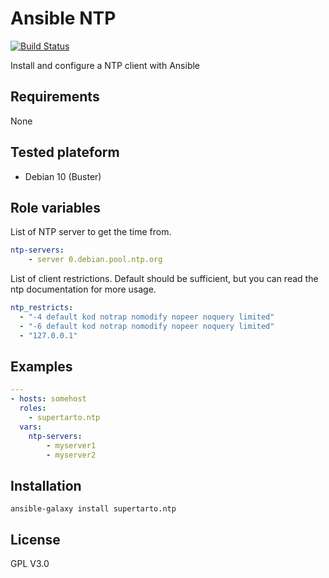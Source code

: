 # Ansible NTP
[![Build Status](https://travis-ci.org/supertarto/ansible-ntp.svg?branch=master)](https://travis-ci.org/supertarto/ansible-ntp)

Install and configure a NTP client with Ansible

## Requirements
None
## Tested plateform
* Debian 10 (Buster)

## Role variables
List of NTP server to get the time from.
```yml
ntp-servers:
    - server 0.debian.pool.ntp.org
```
List of client restrictions. Default should be sufficient, but you can read the ntp documentation for more usage.
```yml
ntp_restricts:
  - "-4 default kod notrap nomodify nopeer noquery limited"
  - "-6 default kod notrap nomodify nopeer noquery limited"
  - "127.0.0.1"
```
## Examples
```yml
---
- hosts: somehost
  roles:
    - supertarto.ntp
  vars:
    ntp-servers:
        - myserver1
        - myserver2  
```
## Installation
```
ansible-galaxy install supertarto.ntp
```
## License
GPL V3.0
